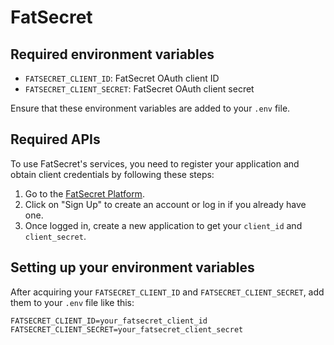 # FatSecret

## Required environment variables

- `FATSECRET_CLIENT_ID`: FatSecret OAuth client ID
- `FATSECRET_CLIENT_SECRET`: FatSecret OAuth client secret

Ensure that these environment variables are added to your `.env` file.

## Required APIs

To use FatSecret's services, you need to register your application and obtain client credentials by following these steps:

1. Go to the [FatSecret Platform](https://platform.fatsecret.com/api/).
2. Click on "Sign Up" to create an account or log in if you already have one.
3. Once logged in, create a new application to get your `client_id` and `client_secret`.

## Setting up your environment variables

After acquiring your `FATSECRET_CLIENT_ID` and `FATSECRET_CLIENT_SECRET`, add them to your `.env` file like this:

```plaintext
FATSECRET_CLIENT_ID=your_fatsecret_client_id
FATSECRET_CLIENT_SECRET=your_fatsecret_client_secret
```
